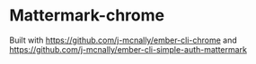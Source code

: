 # Mattermark-chrome

Built with https://github.com/j-mcnally/ember-cli-chrome and https://github.com/j-mcnally/ember-cli-simple-auth-mattermark

